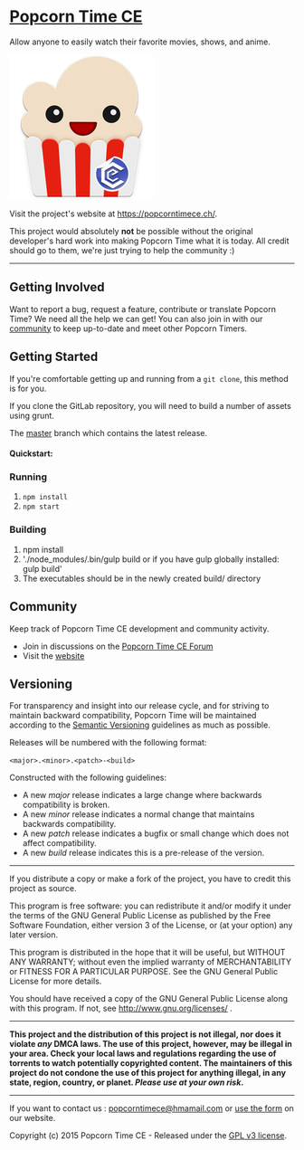 # [Popcorn Time CE](https://github.com/PTCE-Public/popcorn-desktop/)

Allow anyone to easily watch their favorite movies, shows, and anime.

![Popcorn Time](src/app/images/icon.png)

Visit the project's website at <https://popcorntimece.ch/>.

This project would absolutely **not** be possible without the original developer's hard work into making Popcorn Time what it is today. All credit should go to them, we're just trying to help the community :)

***

## Getting Involved

Want to report a bug, request a feature, contribute or translate Popcorn Time? We need all the help we can get! You can also join in with our [community](README.md#community) to keep up-to-date and meet other Popcorn Timers.

## Getting Started

If you're comfortable getting up and running from a `git clone`, this method is for you.

If you clone the GitLab repository, you will need to build a number of assets using grunt.

The [master](https://github.com/PTCE-Public/popcorn-desktop/tree/master/) branch which contains the latest release.

#### Quickstart:

### Running

1. `npm install`
1. `npm start`

### Building

1. npm install
1. './node_modules/.bin/gulp build or if you have gulp globally installed: gulp build'
1. The executables should be in the newly created build/ directory

<a name="community"></a>
## Community

Keep track of Popcorn Time CE development and community activity.

* Join in discussions on the [Popcorn Time CE Forum](https://discuss.popcorntimece.ch/)
* Visit the [website](https://popcorntimece.ch/)


## Versioning

For transparency and insight into our release cycle, and for striving to maintain backward compatibility, Popcorn Time will be maintained according to the [Semantic Versioning](http://semver.org/) guidelines as much as possible.

Releases will be numbered with the following format:

`<major>.<minor>.<patch>-<build>`

Constructed with the following guidelines:

* A new *major* release indicates a large change where backwards compatibility is broken.
* A new *minor* release indicates a normal change that maintains backwards compatibility.
* A new *patch* release indicates a bugfix or small change which does not affect compatibility.
* A new *build* release indicates this is a pre-release of the version.


***

If you distribute a copy or make a fork of the project, you have to credit this project as source.
	
This program is free software: you can redistribute it and/or modify it under the terms of the GNU General Public License as published by the Free Software Foundation, either version 3 of the License, or (at your option) any later version.
 
This program is distributed in the hope that it will be useful, but WITHOUT ANY WARRANTY; without even the implied warranty of MERCHANTABILITY or FITNESS FOR A PARTICULAR PURPOSE.  See the GNU General Public License for more details.
 
You should have received a copy of the GNU General Public License along with this program.  If not, see http://www.gnu.org/licenses/ .

***

**This project and the distribution of this project is not illegal, nor does it violate *any* DMCA laws. The use of this project, however, may be illegal in your area. Check your local laws and regulations regarding the use of torrents to watch potentially copyrighted content. The maintainers of this project do not condone the use of this project for anything illegal, in any state, region, country, or planet. *Please use at your own risk*.**

***

If you want to contact us : [popcorntimece@hmamail.com](mailto:popcorntimece@hmamail.com) or [use the form](https://popcorntimece.ch/contact/) on our website.
 
Copyright (c) 2015 Popcorn Time CE - Released under the [GPL v3 license](LICENSE.txt).
